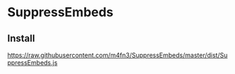 # SuppressEmbeds

## Install
https://raw.githubusercontent.com/m4fn3/SuppressEmbeds/master/dist/SuppressEmbeds.js